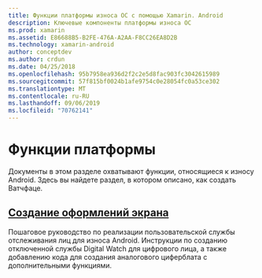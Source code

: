 ```yaml
---
title: Функции платформы износа ОС с помощью Xamarin. Android
description: Ключевые компоненты платформы износа ОС
ms.prod: xamarin
ms.assetid: E86688B5-B2FE-476A-A2AA-F8CC26EA8D2B
ms.technology: xamarin-android
author: conceptdev
ms.author: crdun
ms.date: 04/25/2018
ms.openlocfilehash: 95b7958ea936d2f2c2e5d8fac903fc3042615989
ms.sourcegitcommit: 57f815bf0024b1afe9754c0e28054fc0a53ce302
ms.translationtype: MT
ms.contentlocale: ru-RU
ms.lasthandoff: 09/06/2019
ms.locfileid: "70762141"
---
```

# <a name="platform-features"></a>Функции платформы

Документы в этом разделе охватывают функции, относящиеся к износу Android. Здесь вы найдете раздел, в котором описано, как создать Ватчфаце.

## <a name="creating-a-watch-faceandroidwearplatformcreating-a-watchfacemd"></a>[Создание оформлений экрана](~/android/wear/platform/creating-a-watchface.md)

Пошаговое руководство по реализации пользовательской службы отслеживания лиц для износа Android. Инструкции по созданию отключенной службы Digital Watch для цифрового лица, а также добавлению кода для создания аналогового циферблата с дополнительными функциями.
